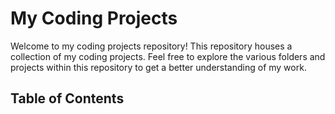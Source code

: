 # My Coding Projects

Welcome to my coding projects repository! This repository houses a collection of my coding projects. Feel free to explore the various folders and projects within this repository to get a better understanding of my work.

## Table of Contents